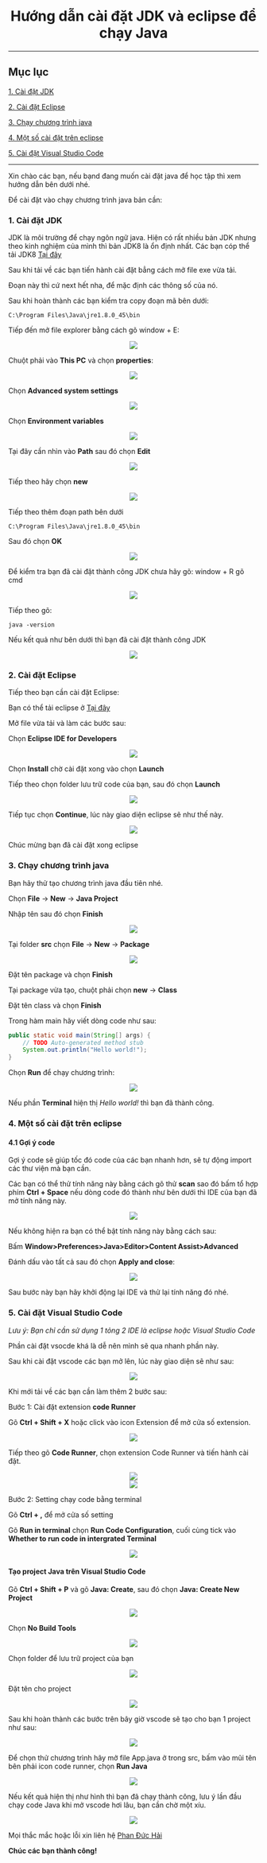 <div align="center">

# Hướng dẫn cài đặt JDK và eclipse để chạy Java
</div>
  
<hr>
 
## Mục lục

[1. Cài đặt JDK](#1-cài-đặt-jdk) 

[2. Cài đặt Eclipse](#2-cài-đặt-eclipse)

[3. Chạy chương trình java](#3-chạy-chương-trình-java)

[4. Một số cài đặt trên eclipse](#4-một-số-cài-đặt-trên-eclipse)

[5. Cài đặt Visual Studio Code](#5-cài-đặt-visual-studio-code)

<hr>


Xin chào các bạn, nếu bạnd đang muốn cài đặt java để học tập thì xem hướng dẫn bên dưới nhé.

Để cài đặt vào chạy chương trình java bản cần:

### 1. Cài đặt JDK
JDK là môi trường để chạy ngôn ngữ java.
Hiện có rất nhiều bản JDK nhưng theo kinh nghiệm của mình thì bản JDK8 là ổn định nhất.
Các bạn cóp thể tải JDK8 [Tại đây](https://app.downloadvn.com/8cwmfb7upg/F-_-F1ml0ZEiPGnDvAifTw/1694495852/jdk-8u45-windows-x64.exe)

Sau khi tải về các bạn tiến hành cài đặt bẳng cách mở file exe vừa tải.

Đoạn này thì cứ next hết nha, để mặc định các thông số của nó.

Sau khi hoàn thành các bạn kiểm tra copy đoạn mã bên dưới:

``` text
C:\Program Files\Java\jre1.8.0_45\bin
```

Tiếp đến mở file explorer bằng cách gõ window + E:

<div align="center">
<img src="./setup/setup1.png">
</div>

Chuột phải vào **This PC** và chọn **properties**:

<div align="center">
<img src="./setup/setup2.png">


</div>

Chọn **Advanced system settings**

<div align="center">
<img src="./setup/setup3.png">

</div>

Chọn **Environment variables**

<div align="center">
<img src="./setup/setup4.png">

</div>

Tại đây cần nhìn vào **Path** sau đó chọn **Edit**

<div align="center">
<img src="./setup/setup5.png">

</div>

Tiếp theo hãy chọn **new**

<div align="center">
<img src="./setup/setup6.png">

</div>

Tiếp theo thêm đoạn path bên dưới
```
C:\Program Files\Java\jre1.8.0_45\bin
```

Sau đó chọn **OK**

<div align="center">
<img src="./setup/setup7.png">

</div>

Để kiểm tra bạn đã cài đặt thành công JDK chưa hãy gõ: window + R gõ cmd

<div align="center">
<img src="./setup/setup15.png">

</div>

Tiếp theo gõ:
```
java -version
```

Nếu kết quả như bên dưới thì bạn đã cài đặt thành công JDK

<div align="center">
<img src="./setup/setup8.png">

</div>

### 2. Cài đặt Eclipse

Tiếp theo bạn cần cài đặt Eclipse:

Bạn có thể tải eclipse ở [Tại đây](https://www.eclipse.org/downloads/download.php?file=/oomph/epp/2023-06/R/eclipse-inst-jre-win64.exe&mirror_id=1311)

Mở file vừa tải và làm các bước sau:

Chọn **Eclipse IDE for Developers**

<div align="center">
<img src="./setup/setup9.png">

</div>

Chọn **Install** chờ cài đặt xong vào chọn **Launch**

Tiếp theo chọn folder lưu trữ code của bạn, sau đó chọn **Launch**
<div align="center">
<img src="./setup/setup10.png">

</div>

Tiếp tục chọn **Continue**, lúc này giao diện eclipse sẽ như thế này.

<div align="center">
<img src="./setup/setup11.png">

</div>

Chúc mừng bạn đã cài đặt xong eclipse

### 3. Chạy chương trình java

Bạn hãy thử tạo chương trình java đầu tiên nhé.

Chọn **File** -> **New** -> **Java Project**

Nhập tên sau đó chọn **Finish**

<div align="center">
<img src="./setup/setup12.png">

</div>

Tại folder **src** chọn **File** -> **New** -> **Package**

<div align="center">
<img src="./setup/setup13.png">

</div>

Đặt tên package và chọn **Finish**

Tại package vừa tạo, chuột phải chọn **new** -> **Class**

Đặt tên class và chọn **Finish**

Trong hàm main hãy viết dòng code như sau:
```Java
public static void main(String[] args) {
    // TODO Auto-generated method stub
    System.out.println("Hello world!");
}
```

Chọn **Run** để chạy chương trình:

<div align="center">
<img src="./setup/setup14.png">

</div>

Nếu phần **Terminal** hiện thị *Hello world!* thì bạn đã thành công.

### 4. Một số cài đặt trên eclipse

#### 4.1 Gợi ý code

Gợi ý code sẽ giúp tốc đó code của các bạn nhanh hơn, sẽ tự động import các thư viện mà bạn cần.

Các bạn có thể thử tính năng này bằng cách gõ thử **scan** sao đó bấm tổ hợp phím **Ctrl + Space** nếu dòng code đó thành như bên dưới thì IDE của bạn đã mở tính năng này.

<div align="center">
<img src="./setup/setup16.png">

</div>

Nếu không hiện ra bạn có thể bật tính năng này bằng cách sau:

Bấm **Window>Preferences>Java>Editor>Content Assist>Advanced**

Đánh dấu vào tất cả sau đó chọn **Apply and close**:

<div align="center">
<img src="./setup/setup17.png">

</div>

Sau bước này bạn hãy khởi động lại IDE và thử lại tính năng đó nhé.

### 5. Cài đặt Visual Studio Code
*Lưu ý: Bạn chỉ cần sử dụng 1 tỏng 2 IDE là eclipse hoặc Visual Studio Code*

Phần cài đặt vsocde khá là dễ nên mình sẽ qua nhanh phần này.

Sau khi cài đặt vscode các bạn mở lên, lúc này giao diện sẽ như sau:

<div align="center">
<img src="./setup/vsc1.png">

</div>

Khi mới tải về các bạn cần làm thêm 2 bước sau:

Bước 1: Cài đặt extension **code Runner**

Gõ **Ctrl + Shift + X** hoặc click vào icon Extension để mở cửa số extension.

<div align="center">
<img src="./setup/vsc2.png">

</div>

Tiếp theo gõ **Code Runner**, chọn extension Code Runner và tiến hành cài đặt.

<div align="center">
<img src="./setup/vsc3.png">
</div>


<div align="center">
<img src="./setup/vsc12.png">
</div>

Bước 2: Setting chạy code bằng terminal

Gõ **Ctrl + ,** để mở cửa số setting

Gõ **Run in terminal** chọn **Run Code Configuration**, cuối cùng tick vào **Whether to run code in intergrated Terminal**
<div align="center">
<img src="./setup/vsc11.png">
</div>

#### Tạo project Java trên Visual Studio Code
Gõ **Ctrl + Shift + P** và gõ **Java: Create**, sau đó chọn **Java: Create New Project**

<div align="center">
<img src="./setup/vsc4.png">
</div>

Chọn **No Build Tools**
<div align="center">
<img src="./setup/vsc5.png">
</div>

Chọn folder để lưu trữ project của bạn
<div align="center">
<img src="./setup/vsc6.png">
</div>

Đặt tên cho project
<div align="center">
<img src="./setup/vsc7.png">
</div>

Sau khi hoàn thành các bước trên bây giờ vscode sẽ tạo cho bạn 1 project như sau:
<div align="center">
<img src="./setup/vsc8.png">
</div>

Để chọn thử chương trình hãy mở file App.java ở trong src, bấm vào mũi tên bên phải icon code runner, chọn **Run Java**
<div align="center">
<img src="./setup/vsc9.png">
</div>

Nếu kết quả hiện thị như hình thì bạn đã chạy thành công, lưu ý lần đầu chạy code Java khi mở vscode hơi lâu, bạn cần chờ một xíu.
<div align="center">
<img src="./setup/vsc10.png">
</div>

Mọi thắc mắc hoặc lỗi xin liên hệ [Phan Đức Hải](https://www.facebook.com/chiatayde/)

**Chúc các bạn thành công!**

